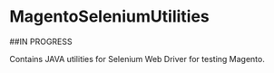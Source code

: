 # MagentoSeleniumUtilities
##IN PROGRESS

Contains JAVA utilities for Selenium Web Driver for testing Magento.
